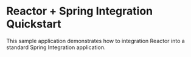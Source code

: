 # Reactor + Spring Integration Quickstart

This sample application demonstrates how to integration Reactor into a standard Spring Integration application.